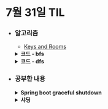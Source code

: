 # 7월 31일 TIL

* ### 알고리즘
    * [Keys and Rooms](https://leetcode.com/problems/keys-and-rooms/description/)
    <details>
      <summary><strong>코드 - bfs</strong></summary>

     ```java

        class Solution {
        public boolean canVisitAllRooms(List<List<Integer>> rooms) {
            return bfs(rooms);
        }

        private boolean bfs(List<List<Integer>> rooms){
            Queue<Integer> que = new ArrayDeque<>();
            int n = rooms.size(), count = 1;

            boolean[] visit = new boolean[n];
            que.add(0);
            visit[0] = true;

            while(!que.isEmpty()){
                int roomNum = que.poll();

                for(int keyNumber : rooms.get(roomNum)){
                    if(visit[keyNumber])continue;

                    count++;
                    if(count == n)return true;

                    visit[keyNumber] = true;
                    que.add(keyNumber);
                }
            }

            return false;
        }
    }
        

    ```

    </details>

    <details>
      <summary><strong>코드 - dfs</strong></summary>

     ```java

        class Solution {
    
            public boolean canVisitAllRooms(List<List<Integer>> rooms) {
                return rooms.size() - 1 == dfs(rooms, 0, new boolean[rooms.size()]);
            }

            private int dfs(List<List<Integer>> rooms, int roomNumber, boolean[] visit){
                visit[roomNumber] = true;

                int ret = 0;

                for(int keyNumber : rooms.get(roomNumber)){
                    if(visit[keyNumber])continue;
                    ret += dfs(rooms, keyNumber, visit) + 1;
                }

                System.out.println(roomNumber + " " + ret);

                return ret;
            }
        }
        

    ```

    </details>

 * ### 공부한 내용
    <details>
    <summary><strong>Spring boot graceful shutdown</strong></summary>
    Graceful Shutdown이 진행되면 이후의 요청은 거부하고 처리 중인 요청이 있다면 마무리하고 서버를 종료시킨다.

    서버는 보통 리눅스 OS에서 실행되서 리눅스 KILL 명령을 알아야한다. 보통 -9, -15 옵션과 사용을 하는데 **-9**는 작업은 작업중인 데이터를 저장하지 않고 프로세스를 강제 종료하기 때문에 저장하지 않은 데이터는 삭제된다.

    -15는 하던 작업을 모두 안전하게 저장한 후 프로세스를 정상 종료한다. kill -15로 스프링 어플리케이션을 종료하려고 하면 어떻게 종료를 해야할지 모르기 때문에 바로 종료가 되어버린다.

    yml 파일에 server.shutdown=graceful로 설정하고 lifecycle.timeout-per-shutdown-phase를 이용하여 timeout을 설정하여 사용한다. 설정을 한 후 kill -15 명령을 내리면 요청을 다시 하였을 때 사이트에 연결할 수 없다고 네트워크 레벨에서 접근이 차단되어 앱에서 요청을 받지 못하여 종료할 때 추가적인 요청이 오지 않는다.



    </details>

    <details>
    <summary><strong>샤딩</strong></summary>

    샤딩이란, 데이터를 분산 저장할 때 사용하는 데이터 처리 기법이다. 샤딩 키로 사용하기 적합한 키는 <a href='#ex1'>카디널리티</a>가 높은 컬럼이다.
    > **장점**
    > 1. **데이터 처리 속도**: 데이터를 분산하여 저장하기 때문에 테이블의 행이 적어져서 검색 속도를 향상할 수 있다. 따라서, 특정 정보를 검색하거나 쿼리를 실행하는 데 걸리는 시간이 단축된다.
    > 2. **전체 서비스 중단 방지**: 데이터베이스의 일부를 다른 컴퓨터에 배포해서 컴퓨터 중 하나에서 장애가 발생해도 정상 작동하는 다른 샤드를 사용하여 작동할 수 있다.
    > 3. **효율적인 크기 조정**: 데이터베이스 샤딩을 사용하여 더 많은 컴퓨팅 리소스를 추가함으로써 데이터베이스의 확장을 지원할 수 있다.

    
    > <span id="ex1"><strong>카디널리티</strong></span>: 고유한 값을 가지는 정도를 나타내는 용어이다. Hash sharding은 카디널리티가 높을 수록 좋고, Modular sharding은 카디널리티가 낮을 수록 좋다.

    #### 방식
    1. **Modualr Sharding**
    Modular sharding은 PK를 모듈러 연산하여 DB를 특정하는 방식이다. 이 방식은 데이터량이 일정 수준에서 유지될 것으로 예상되는 데이터 성격을 가진 곳에 적용할 때 어울린다.
       * **장점**: Range sharding보다 데이터가 균일하게 분산된다.
       * **단점**: DB를 추가 증설하는 과정에서 이미 적재된 데이터의 재정렬이 필요하다.

    <br/>

    2. **Range Sharding**
    Range sharding은 PK의 범위를 기준으로 DB를 특정하는 방식이다. 이 방식은 데이터가 급격히 증가할 가능성이 있는 경우 좋다.
        * **장점**: modular sharding에 비해 기본적으로 증설에 재정렬 비용이 들지 않는다.
        * **단점**: 일부 DB에 데이터가 몰릴 수 있다.

    
    <br/>

    3. **Directory Based Sharding**
    Directory Based Sharding은 별도의 조회 테이블을 사용해서 샤딩을 하는 것이다. 샤딩에 사용되는 시스템이나 알고리즘을 사용하여 구현할 수 있다.
        * **장점**: 샤드를 동적으로 추가하는 것이 비교적 간단하다.
        * **단점**: 모든 읽기 및 쓰기 쿼리 전에 조회 테이블을 참조하기 때문에 오버헤드가 발생한다.
   
    <br/>

    4. **Hash Sharding**
    해시 함수를 이용해서 샤딩 키를 만드는 방식이다.
        * **장점**: 구현이 간단한다. 
        * **단점**: 샤드가 늘어나면 함수를 재설정해야 한다. 또한, 해시 함수를 수정하면 기존에 저장된 샤드 키도 전부 바꿔야 해서 확장성이 좋지 않다.
    
    
    </details>